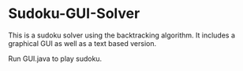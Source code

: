 # Sudoku-GUI-Solver
This is a sudoku solver using the backtracking algorithm. It includes a graphical GUI as well as a text based version.

Run GUI.java to play sudoku.

